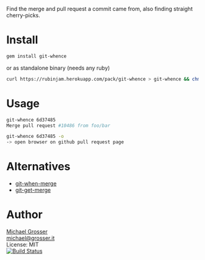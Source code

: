 Find the merge and pull request a commit came from, also finding straight cherry-picks.

Install
=======

```Bash
gem install git-whence
```

or as standalone binary (needs any ruby)

```Bash
curl https://rubinjam.herokuapp.com/pack/git-whence > git-whence && chmod +x git-whence
```

Usage
=====

```Bash
git-whence 6d37485
Merge pull request #10486 from foo/bar

git-whence 6d37485 -o
-> open browser on github pull request page
```

Alternatives
============
 - [git-when-merge](https://github.com/mhagger/git-when-merged)
 - [git-get-merge](https://github.com/jianli/git-get-merge)

Author
======
[Michael Grosser](http://grosser.it)<br/>
michael@grosser.it<br/>
License: MIT<br/>
[![Build Status](https://travis-ci.org/grosser/git-whence.png)](https://travis-ci.org/grosser/git-whence)
